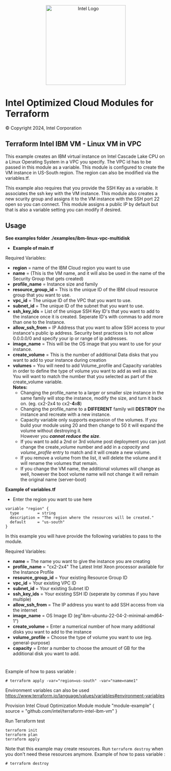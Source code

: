 <p align="center">
  <img src="https://github.com/intel/terraform-intel-ibm-vm/blob/main/images/logo-classicblue-800px.png?raw=true" alt="Intel Logo" width="250"/>
</p>

# Intel Optimized Cloud Modules for Terraform


© Copyright 2024, Intel Corporation

## Terraform Intel IBM VM - Linux VM in VPC

This example creates an IBM virtual instance on Intel Cascade Lake CPU on a Linux Operating System in a VPC you specify. The VPC id has to be passed in this module as a variable. This module is configured to create the VM instance in US-South region. The region can also be modified via the variables.tf.

This example also requires that you provide the SSH Key as a variable. It associates the ssh key with the VM instance. This module also creates a new scurity group and assigns it to the VM instance with the SSH port 22 open so you can connect. This module assigns a public IP by default but that is also a variable setting you can modify if desired.

## Usage

**See examples folder ./examples/ibm-linux-vpc-multidisk**

* <b>Example of main.tf</b>

Required Variables:
* <b>region</b> = name of the IBM Cloud region you want to use
* <b>name</b> = (This is the VM name, and it will also be used in the name of the Security Group that gets created)
* <b>profile_name</b> = Instance size and family
* <b>resource_group_id</b> = This is the unique ID of the IBM cloud resource group that you want to use.
* <b>vpc_id</b> = The unique ID of the VPC that you want to use.
* <b>subnet_id</b> = The unique ID of the subnet that you want to use.
* <b>ssh_key_ids</b> = List of the unique SSH Key ID's that you want to add to the instance once it is created.  Seperate ID's with commas to add more than one to the Instance.
* <b>allow_ssh_from</b> = IP Address that you want to allow SSH access to your instance's public ip address.  Security best practices is to not allow 0.0.0.0/0 and specify your ip or range of ip addresses.
* <b>image_name</b> = This will be the OS image that you want to use for your instance.
* <b>create_volume</b> = This is the number of additional Data disks that you want to add to your instance during creation
* <b>volumes</b> = You will need to add Volume_profile and Capacity variables in order to define the type of volume you want to add as well as size.  You will want to match the number that you selected as part of the create_volume variable.<br>
<b>Notes:</b>
    * Changing the profile_name to a larger or smaller size instance in the same family will stop the instance, modify the size, and turn it back on. (eg. cx2-2x4 to cx2-<b>4</b>x<b>8</b>)
    * Changing the profile_name to a <b>DIFFERENT</b> family will <b>DESTROY</b> the instance and recreate with a new instance.
    * Capacity variable only supports expansion of the volumes.  If you build your module using 20 and then change to 50 it will expand the volume without destroying it.  
      However you <i><b>cannot reduce the size</i></b>.
    * If you want to add a 2nd or 3rd volume post deployment you can just change the create_volume number and add in a <i>capacity</i> and <i>volume_profile</i> entry to match and it will create a new volume.
    * If you remove a volume from the list, it will delete the volume and it will rename the volumes that remain.
    * If you change the VM name, the additional volumes will change as well, however the boot volume name will not change it will remain the original name (server-boot)


<b>Example of variables.tf</b>
* Enter the region you want to use here
```hcl
variable "region" {
  type        = string
  description = "The region where the resources will be created."
  default     = "us-south"
}
```
In this example you will have provide the following variables to pass to the module.

Required Variables:
* <b>name</b>              = The name you want to give the instance you are creating<br>
* <b>profile_name</b>      = "cx2-2x4" The Latest Intel Xeon processor available for the Instance Profile<br> 
* <b>resource_group_id</b> = Your existing Resource Group ID<br>
* <b>vpc_id</b>            = Your existing VPC ID<br>
* <b>subnet_id</b>         = Your existing Subnet ID<br>
* <b>ssh_key_ids</b>       = Your existing SSH ID (seperate by commas if you have multiple)<br>
* <b>allow_ssh_from</b>    = The IP address you want to add SSH access from via the internet<br>
* <b>image_name</b>        = OS Image ID (eg"ibm-ubuntu-22-04-2-minimal-amd64-1")<br>
* <b>create_volume</b>     = Enter a numerical number of how many additional disks you want to add to the instance<br>
* <b>volume_profile</b>    = Choose the type of volume you want to use (eg. general-purpose)<br>
* <b>capacity</b>          = Enter a number to choose the amount of GB for the additional disk you want to add.<br>

#
Example of how to pass variable :
```hcl
# terraform apply -var="region=us-south" -var="name=name1"
```

Environment variables can also be used https://www.terraform.io/language/values/variables#environment-variables

Provision Intel Cloud Optimization Module
module "module-example" {
  source = "github.com/intel/terraform-intel-ibm-vm"
}


Run Terraform
test
```hcl
terraform init  
terraform plan
terraform apply

```

Note that this example may create resources. Run `terraform destroy` when you don't need these resources anymore.
Example of how to pass variable :
```hcl
# terraform destroy 
```